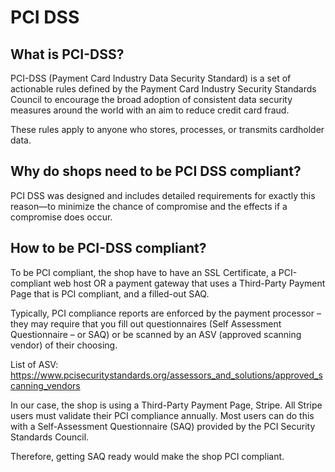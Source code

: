 # PCI DSS

## What is PCI-DSS?
PCI-DSS (Payment Card Industry Data Security Standard) is a set of actionable rules defined by the Payment Card Industry Security Standards Council to encourage the broad adoption of consistent data security measures around the world with an aim to reduce credit card fraud.

These rules apply to anyone who stores, processes, or transmits cardholder data.

## Why do shops need to be PCI DSS compliant?
PCI DSS was designed and includes detailed requirements for exactly this reason—to minimize the chance of compromise and the effects if a compromise does occur. 

## How to be PCI-DSS compliant?
To be PCI compliant, the shop have to have an SSL Certificate, a PCI-compliant web host OR a payment gateway that uses a Third-Party Payment Page that is PCI compliant, and a filled-out SAQ. 

Typically, PCI compliance reports are enforced by the payment processor – they may require that you fill out questionnaires (Self Assessment Questionnaire – or SAQ) or be scanned by an ASV (approved scanning vendor) of their choosing.

List of ASV:
https://www.pcisecuritystandards.org/assessors_and_solutions/approved_scanning_vendors

In our case, the shop is using a Third-Party Payment Page, Stripe. All Stripe users must validate their PCI compliance annually. Most users can do this with a Self-Assessment Questionnaire (SAQ) provided by the PCI Security Standards Council.  

Therefore, getting SAQ ready would make the shop PCI compliant. 